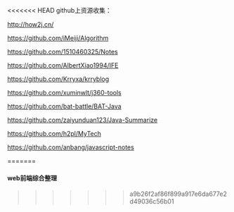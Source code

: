 <<<<<<< HEAD
github上资源收集：

http://how2j.cn/

https://github.com/iMeiji/Algorithm

https://github.com/1510460325/Notes

https://github.com/AlbertXiao1994/IFE

https://github.com/Krryxa/krryblog

https://github.com/xuminwlt/j360-tools

https://github.com/bat-battle/BAT-Java

https://github.com/zaiyunduan123/Java-Summarize

https://github.com/h2pl/MyTech

https://github.com/anbang/javascript-notes


=======
#### web前端综合整理
>>>>>>> a9b26f2af86f899a917e6da677e2d49036c56b01
